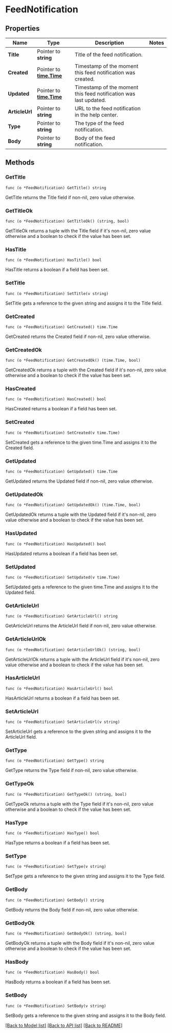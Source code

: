 # FeedNotification

## Properties

Name | Type | Description | Notes
------------ | ------------- | ------------- | -------------
**Title** | Pointer to **string** | Title of the feed notification. | 
**Created** | Pointer to [**time.Time**](time.Time.md) | Timestamp of the moment this feed notification was created. | 
**Updated** | Pointer to [**time.Time**](time.Time.md) | Timestamp of the moment this feed notification was last updated. | 
**ArticleUrl** | Pointer to **string** | URL to the feed notification in the help center. | 
**Type** | Pointer to **string** | The type of the feed notification. | 
**Body** | Pointer to **string** | Body of the feed notification. | 

## Methods

### GetTitle

`func (o *FeedNotification) GetTitle() string`

GetTitle returns the Title field if non-nil, zero value otherwise.

### GetTitleOk

`func (o *FeedNotification) GetTitleOk() (string, bool)`

GetTitleOk returns a tuple with the Title field if it's non-nil, zero value otherwise
and a boolean to check if the value has been set.

### HasTitle

`func (o *FeedNotification) HasTitle() bool`

HasTitle returns a boolean if a field has been set.

### SetTitle

`func (o *FeedNotification) SetTitle(v string)`

SetTitle gets a reference to the given string and assigns it to the Title field.

### GetCreated

`func (o *FeedNotification) GetCreated() time.Time`

GetCreated returns the Created field if non-nil, zero value otherwise.

### GetCreatedOk

`func (o *FeedNotification) GetCreatedOk() (time.Time, bool)`

GetCreatedOk returns a tuple with the Created field if it's non-nil, zero value otherwise
and a boolean to check if the value has been set.

### HasCreated

`func (o *FeedNotification) HasCreated() bool`

HasCreated returns a boolean if a field has been set.

### SetCreated

`func (o *FeedNotification) SetCreated(v time.Time)`

SetCreated gets a reference to the given time.Time and assigns it to the Created field.

### GetUpdated

`func (o *FeedNotification) GetUpdated() time.Time`

GetUpdated returns the Updated field if non-nil, zero value otherwise.

### GetUpdatedOk

`func (o *FeedNotification) GetUpdatedOk() (time.Time, bool)`

GetUpdatedOk returns a tuple with the Updated field if it's non-nil, zero value otherwise
and a boolean to check if the value has been set.

### HasUpdated

`func (o *FeedNotification) HasUpdated() bool`

HasUpdated returns a boolean if a field has been set.

### SetUpdated

`func (o *FeedNotification) SetUpdated(v time.Time)`

SetUpdated gets a reference to the given time.Time and assigns it to the Updated field.

### GetArticleUrl

`func (o *FeedNotification) GetArticleUrl() string`

GetArticleUrl returns the ArticleUrl field if non-nil, zero value otherwise.

### GetArticleUrlOk

`func (o *FeedNotification) GetArticleUrlOk() (string, bool)`

GetArticleUrlOk returns a tuple with the ArticleUrl field if it's non-nil, zero value otherwise
and a boolean to check if the value has been set.

### HasArticleUrl

`func (o *FeedNotification) HasArticleUrl() bool`

HasArticleUrl returns a boolean if a field has been set.

### SetArticleUrl

`func (o *FeedNotification) SetArticleUrl(v string)`

SetArticleUrl gets a reference to the given string and assigns it to the ArticleUrl field.

### GetType

`func (o *FeedNotification) GetType() string`

GetType returns the Type field if non-nil, zero value otherwise.

### GetTypeOk

`func (o *FeedNotification) GetTypeOk() (string, bool)`

GetTypeOk returns a tuple with the Type field if it's non-nil, zero value otherwise
and a boolean to check if the value has been set.

### HasType

`func (o *FeedNotification) HasType() bool`

HasType returns a boolean if a field has been set.

### SetType

`func (o *FeedNotification) SetType(v string)`

SetType gets a reference to the given string and assigns it to the Type field.

### GetBody

`func (o *FeedNotification) GetBody() string`

GetBody returns the Body field if non-nil, zero value otherwise.

### GetBodyOk

`func (o *FeedNotification) GetBodyOk() (string, bool)`

GetBodyOk returns a tuple with the Body field if it's non-nil, zero value otherwise
and a boolean to check if the value has been set.

### HasBody

`func (o *FeedNotification) HasBody() bool`

HasBody returns a boolean if a field has been set.

### SetBody

`func (o *FeedNotification) SetBody(v string)`

SetBody gets a reference to the given string and assigns it to the Body field.


[[Back to Model list]](../README.md#documentation-for-models) [[Back to API list]](../README.md#documentation-for-api-endpoints) [[Back to README]](../README.md)


